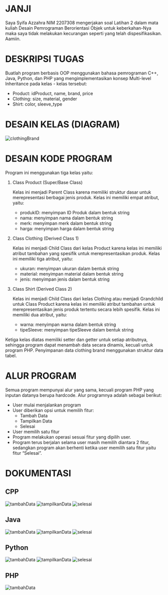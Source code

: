 # JANJI

Saya Syifa Azzahra NIM 2207308 mengerjakan soal Latihan 2 dalam mata kuliah
Desain Pemrograman Berorientasi Objek untuk keberkahan-Nya maka saya tidak melakukan kecurangan seperti yang telah dispesifikasikan. Aamiin.

# DESKRIPSI TUGAS

Buatlah program berbasis OOP menggunakan bahasa pemrograman C++, Java,
Python, dan PHP yang mengimplementasikan konsep Multi-level Inheritance
pada kelas - kelas tersebut:
- Product: idProduct, name, brand, price
- Clothing: size, material, gender
- Shirt: color, sleeve_type

# DESAIN KELAS (DIAGRAM)

![clothingBrand](https://github.com/archieffa/LP2DPBO2024C1/assets/121290445/bafa1d06-62e4-48f8-b437-7081a37a07f3)

# DESAIN KODE PROGRAM

Program ini menggunakan tiga kelas yaitu:

1. Class Product (Super/Base Class)
    
    Kelas ini menjadi Parent Class karena memiliki struktur dasar untuk merepresentasi berbagai jenis produk. Kelas ini memiliki empat atribut, yaitu:
    
    - produkID: menyimpan ID Produk dalam bentuk string
    - nama: menyimpan nama dalam bentuk string
    - merk: menyimpan merk dalam bentuk string
    - harga: menyimpan harga dalam bentuk string
      
2. Class Clothing (Derived Class 1)
    
    Kelas ini menjadi Child Class dari kelas Product karena kelas ini memiliki atribut tambahan yang spesifik untuk merepresentasikan produk. Kelas ini memiliki tiga atribut, yaitu:
    
    - ukuran: menyimpan ukuran dalam bentuk string
    - material: menyimpan material dalam bentuk string
    - jenis: menyimpan jenis dalam bentuk string
      
3. Class Shirt (Derived Class 2)
    
    Kelas ini menjadi Child Class dari kelas Clothing atau menjadi Grandchild untuk Class Product karena kelas ini memiliki atribut tambahan untuk merepresentasikan jenis produk tertentu secara lebih spesifik. Kelas ini memiliki dua atribut, yaitu:
    
    - warna: menyimpan warna dalam bentuk string
    - tipeSleeve: menyimpan tipeSleeve dalam bentuk string

Ketiga kelas diatas memiliki setter dan getter untuk setiap atributnya, sehingga program dapat menambah data secara dinamis, kecuali untuk program PHP. Penyimpanan data clothing brand menggunakan struktur data tabel.

# ALUR PROGRAM

Semua program mempunyai alur yang sama, kecuali program PHP yang inputan datanya berupa hardcode. Alur programnya adalah sebagai berikut:

- User mulai menjalankan program
- User diberikan opsi untuk memilih fitur:
    - Tambah Data
    - Tampilkan Data
    - Selesai
- User memilih satu fitur
- Program melakukan operasi sesuai fitur yang dipilih user.
- Program terus berjalan selama user masih memilih diantara 2 fitur, sedangkan program akan berhenti ketika user memilih satu fitur yaitu fitur “Selesai”.

# DOKUMENTASI

## CPP

![tambahData](https://github.com/archieffa/LP2DPBO2024C1/assets/121290445/cebc8b3a-8881-4b64-a015-d160de818ba1)
![tampilkanData](https://github.com/archieffa/LP2DPBO2024C1/assets/121290445/65f3daf3-e96b-4ab9-840a-36a01f7922e7)
![selesai](https://github.com/archieffa/LP2DPBO2024C1/assets/121290445/b8301511-a86a-4067-bf2a-8e7960bc8728)

## Java

![tambahData](https://github.com/archieffa/LP2DPBO2024C1/assets/121290445/5f2dc1c7-ac79-49e8-9c11-d24f77a00a51)
![tampilkanData](https://github.com/archieffa/LP2DPBO2024C1/assets/121290445/84c4a24e-7d57-48b4-b8b5-b30e7202d531)
![selesai](https://github.com/archieffa/LP2DPBO2024C1/assets/121290445/c7df3f6a-4b34-4dfb-8a0f-30bb52aa0d60)

## Python

![tambahData](https://github.com/archieffa/LP2DPBO2024C1/assets/121290445/e2a47d93-aafe-46a5-a8f7-6326fc890f14)
![tampilkanData](https://github.com/archieffa/LP2DPBO2024C1/assets/121290445/f2219600-c25b-4fe5-9990-5abb904ea4f7)
![selesai](https://github.com/archieffa/LP2DPBO2024C1/assets/121290445/5d33ef47-78a2-4884-afa8-58cf6894711e)

## PHP
![tambahData](https://github.com/archieffa/LP2DPBO2024C1/assets/121290445/421adabe-bf4d-4024-85cc-192b577488be)
